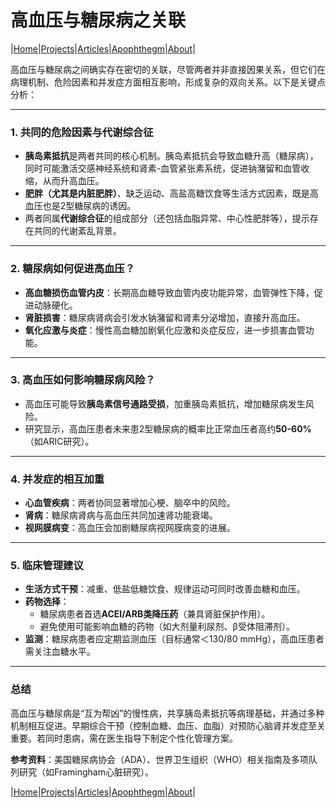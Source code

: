 # 高血压与糖尿病之关联

|[Home](/README.md)|[Projects](/projects.md)|[Articles](/articles.md)|[Apophthegm](/apophthegm.md)|[About](/about.md)|

高血压与糖尿病之间确实存在密切的关联，尽管两者并非直接因果关系，但它们在病理机制、危险因素和并发症方面相互影响，形成复杂的双向关系。以下是关键点分析：

---

### **1. 共同的危险因素与代谢综合征**
- **胰岛素抵抗**是两者共同的核心机制。胰岛素抵抗会导致血糖升高（糖尿病），同时可能激活交感神经系统和肾素-血管紧张素系统，促进钠潴留和血管收缩，从而升高血压。
- **肥胖（尤其是内脏肥胖）**、缺乏运动、高盐高糖饮食等生活方式因素，既是高血压也是2型糖尿病的诱因。
- 两者同属**代谢综合征**的组成部分（还包括血脂异常、中心性肥胖等），提示存在共同的代谢紊乱背景。

---

### **2. 糖尿病如何促进高血压？**
- **高血糖损伤血管内皮**：长期高血糖导致血管内皮功能异常，血管弹性下降，促进动脉硬化。
- **肾脏损害**：糖尿病肾病会引发水钠潴留和肾素分泌增加，直接升高血压。
- **氧化应激与炎症**：慢性高血糖加剧氧化应激和炎症反应，进一步损害血管功能。

---

### **3. 高血压如何影响糖尿病风险？**
- 高血压可能导致**胰岛素信号通路受损**，加重胰岛素抵抗，增加糖尿病发生风险。
- 研究显示，高血压患者未来患2型糖尿病的概率比正常血压者高约**50-60%**（如ARIC研究）。

---

### **4. 并发症的相互加重**
- **心血管疾病**：两者协同显著增加心梗、脑卒中的风险。
- **肾病**：糖尿病肾病与高血压共同加速肾功能衰竭。
- **视网膜病变**：高血压会加剧糖尿病视网膜病变的进展。

---

### **5. 临床管理建议**
- **生活方式干预**：减重、低盐低糖饮食、规律运动可同时改善血糖和血压。
- **药物选择**：
  - 糖尿病患者首选**ACEI/ARB类降压药**（兼具肾脏保护作用）。
  - 避免使用可能影响血糖的药物（如大剂量利尿剂、β受体阻滞剂）。
- **监测**：糖尿病患者应定期监测血压（目标通常＜130/80 mmHg），高血压患者需关注血糖水平。

---

### **总结**
高血压与糖尿病是“互为帮凶”的慢性病，共享胰岛素抵抗等病理基础，并通过多种机制相互促进。早期综合干预（控制血糖、血压、血脂）对预防心脑肾并发症至关重要。若同时患病，需在医生指导下制定个性化管理方案。

**参考资料**：美国糖尿病协会（ADA）、世界卫生组织（WHO）相关指南及多项队列研究（如Framingham心脏研究）。

|[Home](/README.md)|[Projects](/projects.md)|[Articles](/articles.md)|[Apophthegm](/apophthegm.md)|[About](/about.md)|